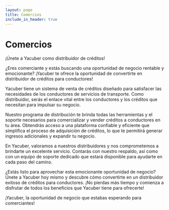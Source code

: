 ```yaml
---
layout: page
title: Comercios
include_in_header: true
---
```


# Comercios

¡Únete a Yacuber como distribuidor de créditos!

¿Eres comerciante y estás buscando una oportunidad de negocio rentable y emocionante? ¡Yacuber te ofrece la oportunidad de convertirte en distribuidor de créditos para conductores!

Yacuber tiene un sistema de venta de créditos diseñado para satisfacer las necesidades de los conductores de servicios de transporte. Como distribuidor, serás el enlace vital entre los conductores y los créditos que necesitan para impulsar su negocio.

Nuestro programa de distribución te brinda todas las herramientas y el soporte necesarios para comercializar y vender créditos a conductores en tu área. Obtendrás acceso a una plataforma confiable y eficiente que simplifica el proceso de adquisición de créditos, lo que te permitirá generar ingresos adicionales y expandir tu negocio.

En Yacuber, valoramos a nuestros distribuidores y nos comprometemos a brindarte un excelente servicio. Contarás con nuestro respaldo, así como con un equipo de soporte dedicado que estará disponible para ayudarte en cada paso del camino.

¿Estás listo para aprovechar esta emocionante oportunidad de negocio? Únete a Yacuber hoy mismo y descubre cómo convertirte en un distribuidor exitoso de créditos para conductores. ¡No pierdas más tiempo y comienza a disfrutar de todos los beneficios que Yacuber tiene para ofrecerte!

¡Yacuber, la oportunidad de negocio que estabas esperando para comerciantes!

<br>
